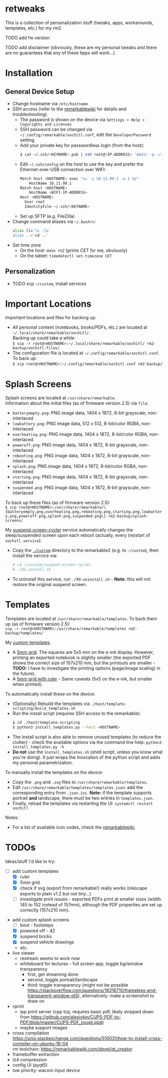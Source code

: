 # retweaks

This is a collection of personalization stuff (tweaks, apps, workarounds, templates, etc.) for my rm2.

TODO add fw version

TODO add disclaimer (obviously, these are my personal tweaks and there are no guarantees that any of these tipps will work...)

# Installation
## General Device Setup
* Change hostname via `/etc/hostname`
* SSH access (refer to the [remarkablewiki](https://remarkablewiki.com/tech/ssh) for details and troubleshooting).
  * The password is shown on the device via `Settings > Help > Copyrights and Licenses`
  * SSH password can be changed via `~/.config/remarkable/xochitl.conf`, edit the `DeveloperPassword` setting.
  * Add your private key for passwordless login (from the host):
    ```bash
    $ cat ~/.ssh/<KEYNAME>.pub | ssh root@<IP-ADDRESS> 'mkdir -p ~/.ssh && cat >> ~/.ssh/authorized_keys'
    ```
  * Edit `~/.ssh/config` on the host to use the key and prefer the Ethernet-over-USB connection over WIFI:
    ```bash
    Match host <HOSTNAME> exec "nc -z 10.11.99.1 -w 1 %p"
        HostName 10.11.99.1
    Match host <HOSTNAME>
        HostName <WIFI-IP-ADDRESS>
    Host <HOSTNAME>
      User root
      IdentityFile ~/.ssh/<KEYNAME>
    ```
  * Set up SFTP (e.g. FileZilla)
* Change command aliases via `~/.bashrc`:
  ```bash
  alias ll='ls -la`
  alias ..='cd ..'
  ```
* Set time zone
  * On the host: `date +%Z` (prints CET for me, obviously)
  * On the tablet: `timedatectl set-timezone CET`

## Personalization
* TODO scp `~/custom`, install services


# Important Locations
Important locations and files for backing up:
* All personal content (notebooks, books/PDFs, etc.) are located at `~/.local/share/remarkable/xochitl/`.  
  Backing up could take a while:  
  `$ scp -r root@<HOSTNAME>:~/.local/share/remarkable/xochitl/ rm2-backup/xochitl-files/`
* The configuration file is located at `~/.config/remarkable/xochitl.conf`.  
  To back up:  
  `$ scp root@<HOSTNAME>:~/.config/remarkable/xochitl.conf rm2-backup/`


# Splash Screens
Splash screens are located at `/usr/share/remarkable`.  
Information about the initial files (as of firmware version 2.5) via `file`:
* `batteryempty.png`: PNG image data, 1404 x 1872, 8-bit grayscale, non-interlaced
* `lowbattery.png`: PNG image data, 512 x 512, 8-bit/color RGBA, non-interlaced
* `overheating.png`: PNG image data, 1404 x 1872, 8-bit/color RGBA, non-interlaced
* `poweroff.png`: PNG image data, 1404 x 1872, 8-bit grayscale, non-interlaced
* `rebooting.png`: PNG image data, 1404 x 1872, 8-bit grayscale, non-interlaced
* `splash.png`: PNG image data, 1404 x 1872, 8-bit/color RGBA, non-interlaced
* `starting.png`: PNG image data, 1404 x 1872, 8-bit grayscale, non-interlaced
* `suspended.png`: PNG image data, 1404 x 1872, 8-bit grayscale, non-interlaced

To back up these files (as of firmware version 2.5):  
`$ scp root@<HOSTNAME>:/usr/share/remarkable/\{batteryempty.png,overheating.png,rebooting.png,starting.png,lowbattery.png,poweroff.png,splash.png,suspended.png\} rm2-backup/splash-screens/`

My [suspend-screen-cycler](./custom/suspend-screen-cycler) service automatically changes the sleep/suspended screen upon each reboot (actually, every (re)start of `xochitl.service`):
* Copy the [`./custom`](./custom) directory to the remarkable2 (e.g. to `~/custom`), then install the service via:
  ```bash
  # cd ~/custom/suspend-screen-cycler
  # ./01-install.sh
  ```
* To uninstall this service, run `./99-uninstall.sh` - **Note:** this will not restore the original suspend screen.


# Templates
Templates are located at `/usr/share/remarkable/templates`. To back them up (as of firmware version 2.5):  
`scp -r root@<HOSTNAME>:/usr/share/remarkable/templates rm2-backup/templates/`

My [custom templates](./host/template-scripting):
* A [5mm grid](./host/template-scripting/Grid5mm.png). The squares are 5x5 mm on the e-ink display. However, printing an exported notebook is slightly smaller (the exported PDF shows the correct size of 157x210 mm, but the printouts are smaller - **TODO:** I have to investigate the printing options (page/image scaling) in the future).
* A [5mm grid with ruler](./host/template-scripting/GridRuler.png) - Same caveats (5x5 on the e-ink, but smaller when printed).

To automatically install these on the device:
* (Optionally) Rebuild the templates via `./host/template-scripting/build_templates.sh`
* Run the install script (requires SSH access to the remarkable):
  ```bash
  $ cd ./host/template-scripting
  $ python3 install_templates.py --host <HOSTNAME>
  ```
* The install script is also able to remove unused templates (to reduce the clutter) - check the available options via the command line help: `python3 install_templates.py -h`
* **Do not** use the `install_templates.sh` (shell script, unless you know what you're doing). It just wraps the invocation of the python script and adds my personal parametrization.

To manually install the templates on the device:
* Copy the `.png` and `.svg` files to `/usr/share/remarkable/templates`.
* Edit `/usr/share/remarkable/templates/templates.json`: add the corresponding entry from `.json.inc`. **Note:** if the template supports portrait **and** landscape, there must be two entries in `templates.json`.
* Finally, reload the templates via restarting the UI: `systemctl restart xochitl`

Notes:
* For a list of available icon codes, check the [remarkablewiki](https://remarkablewiki.com/tips/templates).

# TODOs
Ideas/stuff I'd like to try:
* [ ] add custom templates
  * [x] ruler
  * [x] 5mm grid
  * [x] check if svg (export from remarkable!) really works (inkscape exports to plain v1.2 but not tiny...)
  * [ ] investigate print issues - exported PDFs print at smaller sizes (width: 145 to 152 instead of 157mm), although the PDF properties are set up correctly (157x210 mm).
* add custom splash screens
  * [ ] boot - footsteps
  * [x] powered off - 42
  * [x] suspend bricks
  * [x] suspend vehicle drawings
  * etc.
* live viewer
  * restream seems to work now
  * whiteboard for lectures - full screen app, toggle bg/window transparency
    * first, get streaming done
    * second, toggle portrait/landscape
    * third: toggle transparency (might not be possible https://stackoverflow.com/questions/18316710/frameless-and-transparent-window-qt5), alternatively: make a screenshot to draw on
* rprint
  * ipp print server (cpp tcp, requires basic pdf, likely stripped down from https://github.com/alexivkin/CUPS-PDF-to-PDF/blob/master/CUPS-PDF_noopt.ppd)
  * maybe support images
* cross compilation  
  https://unix.stackexchange.com/questions/510031/how-to-install-cross-compiler-on-ubuntu-18-04  
  rm toolchain: https://remarkablewiki.com/devel/qt_creator
* framebuffer extraction
* lz4 compression
* config UI (pyqt5)
* low priority: wacom input device

